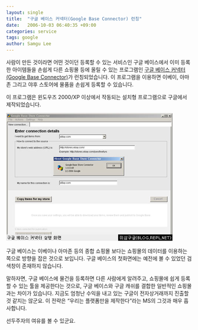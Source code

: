 ```yaml
---
layout: single
title:  "구글 베이스 커넥터(Google Base Connector) 런칭"
date:   2006-10-03 06:40:35 +09:00
categories: service
tags: google
author: Samgu Lee
---
```

사람이 만든 것이라면 어떤 것이던 등록할 수 있는 서비스인 구글 베이스에서 이미 등록한 아이템들을 손쉽게 다른 쇼핑몰 등에 올릴 수 있는 프로그램인 [구글 베이스 커넥터(Google Base Connector)](http://base.google.com/base/storeconnector/)가 런칭되었습니다. 이 프로그램을 이용하면 이베이, 아마존 그리고 야후 스토어에 물품을 손쉽게 등록할 수 있습니다.

이 프로그램은 윈도우즈 2000/XP 이상에서 작동되는 설치형 프로그램으로 구글에서 제작되었습니다.

![구글 베이스 커넥터 실행화면](/assets/google_base_connector.jpg)

구글 베이스는 이베이나 아마존 등의 종합 쇼핑몰 보다는 쇼핑몰의 데이터를 이용하는 쪽으로 방향을 잡은 것으로 보입니다. 구글 베이스의 첫화면에는 예전에 볼 수 있었던 검색창이 존재하지 않습니다.

말하자면, 구글 베이스에 물건을 등록하면 다른 사람에게 알려주고, 쇼핑몰에 쉽게 등록할 수 있는 툴을 제공한다는 것으로, 구글 베이스와 구글 캐쉬를 결합한 일반적인 쇼핑몰과는 차이가 있습니다. 지금도 엄청난 수익을 내고 있는 구글이 전자상거래까지 진출할 것 같지는 않군요. 이 전략은 &#8220;우리는 플랫폼만을 제작한다&#8221;라는 MS의 그것과 매우 흡사합니다.

선두주자의 여유를 볼 수 있군요.

